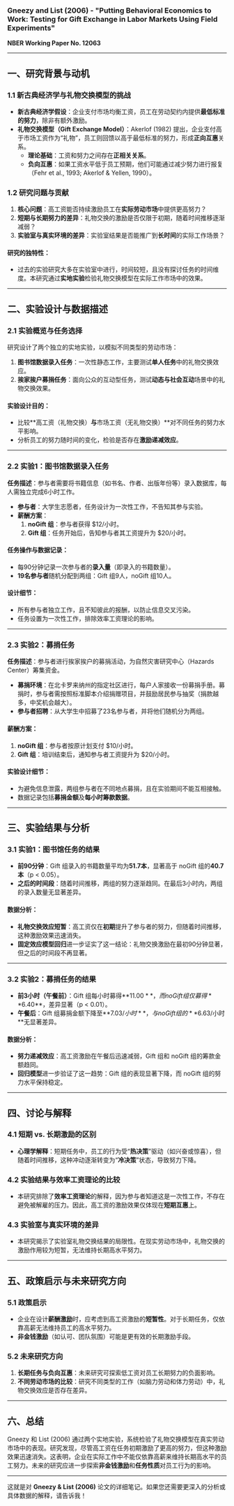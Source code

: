 ### **Gneezy and List (2006) - "Putting Behavioral Economics to Work: Testing for Gift Exchange in Labor Markets Using Field Experiments"**  
**NBER Working Paper No. 12063**

---

## **一、研究背景与动机**  

### 1.1 **新古典经济学与礼物交换模型的挑战**  
- **新古典经济学假设**：企业支付市场均衡工资，员工在劳动契约内提供**最低标准的努力**，除非有额外激励。  
- **礼物交换模型（Gift Exchange Model）**：Akerlof (1982) 提出，企业支付高于市场工资作为“礼物”，员工则回馈以高于最低标准的努力，形成**正向互惠**关系。  
  - **理论基础**：工资和努力之间存在**正相关关系**。  
  - **负向互惠**：如果工资水平低于员工预期，他们可能通过减少努力进行报复（Fehr et al., 1993; Akerlof & Yellen, 1990）。

### 1.2 **研究问题与贡献**  
1. **核心问题**：高工资能否持续激励员工在**实际劳动市场**中提供更高努力？  
2. **短期与长期努力的差异**：礼物交换的激励是否仅限于初期，随着时间推移逐渐减弱？  
3. **实验室与真实环境的差异**：实验室结果是否能推广到**长时间**的实际工作场景？

#### **研究的独特性**：
- 过去的实验研究大多在实验室中进行，时间较短，且没有探讨任务的时间维度。本研究通过**实地实验**检验礼物交换模型在实际工作市场中的效果。

---

## **二、实验设计与数据描述**  

### 2.1 **实验概览与任务选择**  
研究设计了两个独立的实地实验，以模拟不同类型的劳动市场：
1. **图书馆数据录入任务**：一次性静态工作，主要测试**单人任务**中的礼物交换效应。
2. **挨家挨户募捐任务**：面向公众的互动型任务，测试**动态与社会互动**场景中的礼物交换效果。

#### **实验设计目的**：
- 比较**高工资（礼物交换）**与**市场工资（无礼物交换）**对不同任务的努力水平影响。
- 分析员工的努力随时间的变化，检验是否存在**激励递减效应**。

---

### 2.2 **实验1：图书馆数据录入任务**  
**任务描述**：参与者需要将书籍信息（如书名、作者、出版年份等）录入数据库，每人需独立完成6小时工作。  
- **参与者**：大学生志愿者，任务设计为一次性工作，不告知其参与实验。  
- **薪酬方案**：  
  1. **noGift 组**：参与者获得 $12/小时。  
  2. **Gift 组**：任务开始后，告知参与者其工资提升为 $20/小时。  

#### **任务操作与数据记录**：  
- 每90分钟记录一次参与者的**录入量**（即录入的书籍数量）。  
- **19名参与者**随机分配到两组：Gift 组9人，noGift 组10人。

#### **设计细节**：  
- 所有参与者独立工作，且不知彼此的报酬，以防止信息交叉污染。  
- 任务设置为一次性工作，排除效率工资理论的影响。

---

### 2.3 **实验2：募捐任务**  
**任务描述**：参与者进行挨家挨户的募捐活动，为自然灾害研究中心（Hazards Center）筹集资金。  
- **募捐环境**：在北卡罗来纳州的指定社区进行，每户人家接收一份募捐手册。募捐时，参与者需按照标准脚本介绍捐赠项目，并鼓励居民参与抽奖（捐款越多，中奖机会越大）。  
- **参与者招聘**：从大学生中招募了23名参与者，并将他们随机分为两组。

#### **薪酬方案**：
1. **noGift 组**：参与者按原计划支付 $10/小时。  
2. **Gift 组**：培训结束后，通知参与者工资提升为 $20/小时。  

#### **实验设计细节**：  
- 为避免信息泄露，两组参与者在不同地点募捐，且在实验期间不能互相接触。  
- 数据记录包括**募捐金额**及**每小时筹款数据**。

---

## **三、实验结果与分析**  

### 3.1 **实验1：图书馆任务的结果**  
- **前90分钟**：Gift 组录入的书籍数量平均为**51.7本**，显著高于 noGift 组的**40.7本**（p < 0.05）。  
- **之后的时间段**：随着时间推移，两组的努力逐渐趋同。在最后3小时内，两组的录入数量无显著差异。

#### **数据分析**：
- **礼物交换效应短暂**：高工资仅在**初期**提升了参与者的努力，但随着时间推移，这种激励效果迅速消失。
- **固定效应模型回归**进一步证实了这一结论：礼物交换激励在最初90分钟显著，但之后的时间段不再显著。

---

### 3.2 **实验2：募捐任务的结果**  
- **前3小时（午餐前）**：Gift 组每小时募得**$11.00**，而 noGift 组仅募得**$6.40**，差异显著（p < 0.01）。  
- **午餐后**：Gift 组募捐金额下降至**$7.03/小时**，与 noGift 组的**$6.63/小时**无显著差异。

#### **数据分析**：
- **努力递减效应**：高工资激励在午餐后迅速减弱，Gift 组和 noGift 组的筹款金额趋同。
- **回归模型**进一步验证了这一趋势：Gift 组的表现显著下降，而 noGift 组的努力水平保持稳定。

---

## **四、讨论与解释**  

### 4.1 **短期 vs. 长期激励的区别**  
- **心理学解释**：短期任务中，员工的行为受“**热决策**”驱动（如兴奋或惊喜），但随着时间推移，这种冲动逐渐转变为“**冷决策**”状态，导致努力下降。

### 4.2 **实验结果与效率工资理论的比较**  
- 本研究排除了**效率工资理论**的解释，因为参与者知道这是一次性工作，不存在避免被解雇的压力。因此，高工资的激励效果仅体现在**短期互惠**上。

### 4.3 **实验室与真实环境的差异**  
- 本研究揭示了实验室礼物交换结果的局限性。在现实劳动市场中，礼物交换的激励作用较为短暂，无法维持长期高水平努力。

---

## **五、政策启示与未来研究方向**  

### 5.1 **政策启示**  
- 企业在设计**薪酬激励**时，应考虑到高工资激励的**短暂性**。对于长期任务，仅依靠高薪无法维持员工的高水平努力。
- **非金钱激励**（如认可、团队氛围）可能是更有效的长期激励手段。

### 5.2 **未来研究方向**  
1. **长期任务与负向互惠**：未来研究可探索低工资对员工长期努力的负面影响。
2. **不同劳动市场的比较**：研究不同类型的工作（如脑力劳动和体力劳动）中，礼物交换效应是否存在差异。

---

## **六、总结**  

Gneezy 和 List (2006) 通过两个实地实验，系统检验了礼物交换模型在真实劳动市场中的表现。研究发现，尽管高工资在任务初期激励了更高的努力，但这种激励效果迅速消失。这表明，企业在实际工作中不能仅依靠高薪来维持长期高水平的员工努力。未来的研究应进一步探索**非金钱激励**和**任务性质**对员工行为的影响。

---

这就是对 **Gneezy & List (2006)** 论文的详细笔记。如果您还需要更深入的分析或具体数据的解释，请告诉我！